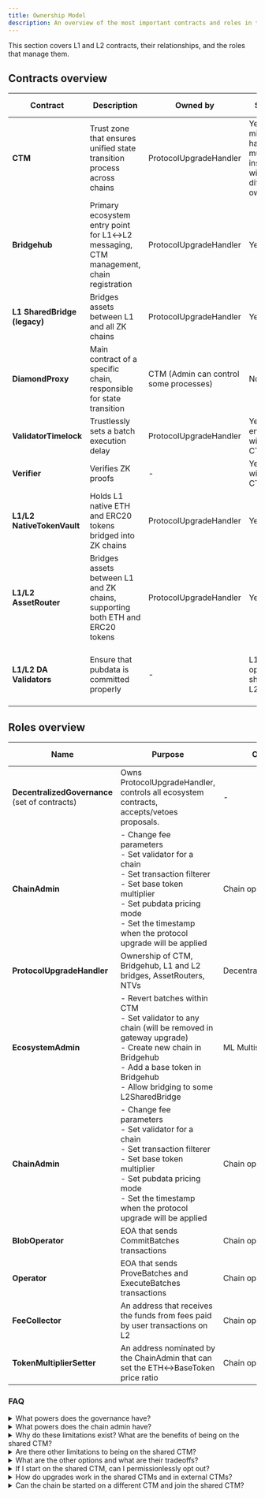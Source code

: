 ```yaml
---
title: Ownership Model
description: An overview of the most important contracts and roles in the ZK Stack ecosystem.
---
```


This section covers L1 and L2 contracts, their relationships, and the roles that manage them.

## Contracts overview

| Contract | Description | Owned by | Shared | Source code                                                                                                                                                                                                                                                                                                                                                                      |
| --- | --- | --- | --- |----------------------------------------------------------------------------------------------------------------------------------------------------------------------------------------------------------------------------------------------------------------------------------------------------------------------------------------------------------------------------------|
| **CTM** | Trust zone that ensures unified state transition process across chains | ProtocolUpgradeHandler | Yes, but might have multiple instances with different ownership | [Source](https://github.com/matter-labs/era-contracts/tree/0fcc77c4f49d10efaaba4808b2c9b29a6fbfb232/l1-contracts/contracts/state-transition/ChainTypeManager.sol)                                                                                                                                                                                                                                                        |
| **Bridgehub** | Primary ecosystem entry point for L1↔L2 messaging, CTM management, chain registration | ProtocolUpgradeHandler | Yes | [Source](https://github.com/matter-labs/era-contracts/tree/0fcc77c4f49d10efaaba4808b2c9b29a6fbfb232/l1-contracts/contracts/bridgehub/Bridgehub.sol)                                                                                                                                                                                                                                                         |
| **L1 SharedBridge (legacy)** | Bridges assets between L1 and all ZK chains | ProtocolUpgradeHandler | Yes | [Source](https://github.com/matter-labs/era-contracts/tree/0fcc77c4f49d10efaaba4808b2c9b29a6fbfb232/l1-contracts/contracts/bridge/interfaces/IL1ERC20Bridge.sol)                                                                                                                                                                                                                                            |
| **DiamondProxy** | Main contract of a specific chain, responsible for state transition | CTM (Admin can control some processes) | No | [Facets](https://github.com/matter-labs/era-contracts/tree/0fcc77c4f49d10efaaba4808b2c9b29a6fbfb232/l1-contracts/contracts/state-transition/chain-deps/facets)                                                                                                                                                                                                                   |
| **ValidatorTimelock** | Trustlessly sets a batch execution delay | ProtocolUpgradeHandler | Yes, enforced within CTM | [Source](https://github.com/matter-labs/era-contracts/tree/0fcc77c4f49d10efaaba4808b2c9b29a6fbfb232/l1-contracts/contracts/state-transition/ValidatorTimelock.sol)                                                                                                                                                                                                               |
| **Verifier** | Verifies ZK proofs | - | Yes, within CTM | [Source](https://github.com/matter-labs/era-contracts/tree/0fcc77c4f49d10efaaba4808b2c9b29a6fbfb232/l1-contracts/contracts/state-transition/Verifier.sol)                                                                                                                                                                                                                        |
| **L1/L2 NativeTokenVault** | Holds L1 native ETH and ERC20 tokens bridged into ZK chains | ProtocolUpgradeHandler | Yes | [NTV](https://github.com/matter-labs/era-contracts/tree/0fcc77c4f49d10efaaba4808b2c9b29a6fbfb232/l1-contracts/contracts/bridge/ntv)                                                                                                                                                                                                                                                                         |
| **L1/L2 AssetRouter** | Bridges assets between L1 and ZK chains, supporting both ETH and ERC20 tokens | ProtocolUpgradeHandler | Yes | [Asset Router](https://github.com/matter-labs/era-contracts/tree/0fcc77c4f49d10efaaba4808b2c9b29a6fbfb232/l1-contracts/contracts/bridge/asset-router)                                                                                                                                                                                                                                                       |
| **L1/L2 DA Validators** | Ensure that pubdata is committed properly | - | L1: optionally shared, L2: no | [Default L1](https://github.com/matter-labs/era-contracts/tree/0fcc77c4f49d10efaaba4808b2c9b29a6fbfb232/l1-contracts/contracts/state-transition/data-availability)<br/>[3rd Party L1](https://github.com/matter-labs/era-contracts/tree/0fcc77c4f49d10efaaba4808b2c9b29a6fbfb232/da-contracts/contracts/da-layers/)<br/>[L2](https://github.com/matter-labs/era-contracts/tree/0fcc77c4f49d10efaaba4808b2c9b29a6fbfb232/l2-contracts/contracts/data-availability) |

## Roles overview

| Name | Purpose                                                                                                                                                                                                                 | Owned by | Shared | Source code                                                                                                                                             |
| --- |-------------------------------------------------------------------------------------------------------------------------------------------------------------------------------------------------------------------------| --- | --- |---------------------------------------------------------------------------------------------------------------------------------------------------------|
| **DecentralizedGovernance** (set of contracts) | Owns ProtocolUpgradeHandler, controls all ecosystem contracts, accepts/vetoes proposals.                                                                                                                                | - | Yes | [Repository](https://github.com/zksync-association/zk-governance/tree/36f7d4e19e586fb539f4c8723e28e52b5864fb8e)                                         |
| **ChainAdmin** | - Change fee parameters<br/>- Set validator for a chain<br/>- Set transaction filterer<br/>- Set base token multiplier<br/>- Set pubdata pricing mode<br/>- Set the timestamp when the protocol upgrade will be applied | Chain operator’s Multisig | No | [Source](https://github.com/matter-labs/era-contracts/blob/0fcc77c4f49d10efaaba4808b2c9b29a6fbfb232/l1-contracts/contracts/governance/ChainAdminOwnable.sol)   |
| **ProtocolUpgradeHandler** | Ownership of CTM, Bridgehub, L1 and L2 bridges, AssetRouters, NTVs                                                                                                                                                      | DecentralizedGovernance | Yes | [Source](https://github.com/zksync-association/zk-governance/blob/36f7d4e19e586fb539f4c8723e28e52b5864fb8e/l1-contracts/src/ProtocolUpgradeHandler.sol) |
| **EcosystemAdmin** | - Revert batches within CTM<br/>- Set validator to any chain (will be removed in gateway upgrade)<br/>- Create new chain in Bridgehub<br/>- Add a base token in Bridgehub<br/>- Allow bridging to some L2SharedBridge   | ML Multisig | Yes | [Source](https://github.com/matter-labs/era-contracts/tree/0fcc77c4f49d10efaaba4808b2c9b29a6fbfb232/l1-contracts/contracts/governance/ChainAdminOwnable.sol)   |
| **ChainAdmin** | - Change fee parameters<br/>- Set validator for a chain<br/>- Set transaction filterer<br/>- Set base token multiplier<br/>- Set pubdata pricing mode<br/>- Set the timestamp when the protocol upgrade will be applied | Chain operator’s Multisig | No | [Source](https://github.com/matter-labs/era-contracts/tree/0fcc77c4f49d10efaaba4808b2c9b29a6fbfb232/l1-contracts/contracts/governance/ChainAdminOwnable.sol)   |
| **BlobOperator** | EOA that sends CommitBatches transactions                                                                                                                                                                               | Chain operator | No | -                                                                                                                                                       |
| **Operator** | EOA that sends ProveBatches and ExecuteBatches transactions                                                                                                                                                             | Chain operator | No | -                                                                                                                                                       |
| **FeeCollector** | An address that receives the funds from fees paid by user transactions on L2                                                                                                                                            | Chain operator | No | Not enforced                                                                                                                                            |
| **TokenMultiplierSetter** | An address nominated by the ChainAdmin that can set the ETH↔BaseToken price ratio                                                                                                                                       | Chain operator | No | EOA                                                                                                                                                     |

### FAQ

<details>
<summary>What powers does the governance have?</summary>

You can verify all of these by looking through the [ChainTypeManager.sol](https://github.com/matter-labs/era-contracts/tree/0fcc77c4f49d10efaaba4808b2c9b29a6fbfb232/l1-contracts/contracts/state-transition/ChainTypeManager.sol)
& [Bridgehub.sol](https://github.com/matter-labs/era-contracts/tree/0fcc77c4f49d10efaaba4808b2c9b29a6fbfb232/l1-contracts/contracts/bridgehub/Bridgehub.sol)
contracts.

- Add/remove a CTM to/from the bridgehub
- Register a new chain to the bridgehub
- For any ZK chain deployed on the bridgehub:
  - Upgrade the new protocol version and deadlines for upgrades
  - Freeze and unfreeze a chain
  - Change fee params
  - Set Validator

</details>

<details>
<summary>What powers does the chain admin have?</summary>

These are deducible from the [Admin facet](https://github.com/matter-labs/era-contracts/blob/0fcc77c4f49d10efaaba4808b2c9b29a6fbfb232/l1-contracts/contracts/state-transition/chain-deps/facets/Admin.sol),
the main ones are:

- change fee params
- set DA validators
- set TransactionFilterer contract on L1
- ETH ↔ CustomBaseToken ratio for L1->L2 transactions
- set pubdata pricing mode (Rollup/Validium)
- set the timestamp when the protocol upgrade will be applied

</details>

<details>
<summary>Why do these limitations exist? What are the benefits of being on the shared CTM?</summary>

By being on the shared CTM, chain operators get the below benefits:

1. Higher level of trust between chains that allows for proof-based interoperability and theoretically for commit- or TEE-based with additional limitations.
2. Security handling in case of critical bugs.
3. Upgrades managed by the CTM owner, (L1 contract upgrades done by owner, server+prover upgrades by the operator)

</details>

<details>
<summary>Are there other limitations to being on the shared CTM?</summary>

Yes. You cannot modify the L2 system contracts and the bootloader, the VM and the circuits. If there is a protocol-level
feature you would want added, it would have to be added to the main repo and included in a protocol release.

</details>

<details>
<summary>What are the other options and what are their tradeoffs?</summary>

1. Launching off the shared bridge as a completely separate fork of the fully open source ZKsync era
2. Launching on the shared bridge using a different CTM (with permission by the governance)

</details>

<details>
<summary>If I start on the shared CTM, can I permissionlessly opt out?</summary>

Currently, no. This feature is on our roadmap

</details>

<details>
<summary>How do upgrades work in the shared CTMs and in external CTMs?</summary>

- In the shared CTM, the upgrades are proposed by the Governance. This also means that their deadlines are enforced by the governance.
- In the separate CTM scenario, the entity controlling the CTM can propose any upgrades they need and enforce any deadlines on them.

</details>

<details>
<summary>Can the chain be started on a different CTM and join the shared CTM?</summary>

Using the standard process - no, because the historical state transitions are not validated, thus there are no guarantees of their correctness.

But it is possible to do via governance voting, which is not a standard procedure and takes some time to do.

</details>
